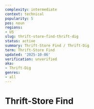 ```yaml
---
complexity: intermediate
context: technical
popularity: 5
pos: noun
regions:
- US
slug: thrift-store-find-thrift-dig
status: active
summary: Thrift-Store Find / Thrift-Dig
term: Thrift-Store Find
updated: '2025-10-06'
verification: unverified
aka:
- Thrift-Dig
genres:
- all
---
```


# Thrift-Store Find

